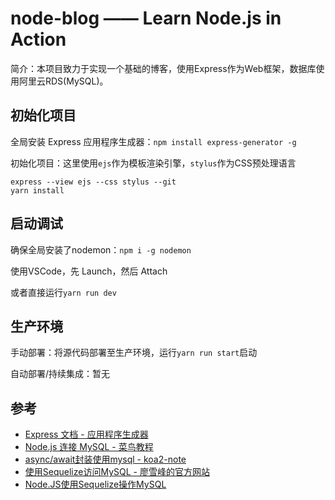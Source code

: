 # node-blog —— Learn Node.js in Action

简介：本项目致力于实现一个基础的博客，使用Express作为Web框架，数据库使用阿里云RDS(MySQL)。

## 初始化项目

全局安装 Express 应用程序生成器：`npm install express-generator -g`

初始化项目：这里使用`ejs`作为模板渲染引擎，`stylus`作为CSS预处理语言

```
express --view ejs --css stylus --git
yarn install
```

## 启动调试

确保全局安装了nodemon：`npm i -g nodemon`

使用VSCode，先 Launch，然后 Attach

或者直接运行`yarn run dev`

## 生产环境

手动部署：将源代码部署至生产环境，运行`yarn run start`启动

自动部署/持续集成：暂无

## 参考

- [Express 文档 - 应用程序生成器](https://expressjs.com/zh-cn/starter/generator.html)
- [Node.js 连接 MySQL - 菜鸟教程](http://www.runoob.com/nodejs/nodejs-mysql.html)
- [async/await封装使用mysql - koa2-note](https://chenshenhai.github.io/koa2-note/note/mysql/async.html)
- [使用Sequelize访问MySQL - 廖雪峰的官方网站](https://www.liaoxuefeng.com/wiki/1022910821149312/1101571555324224)
- [Node.JS使用Sequelize操作MySQL](https://www.jianshu.com/p/797e10fe2393)
 
 
